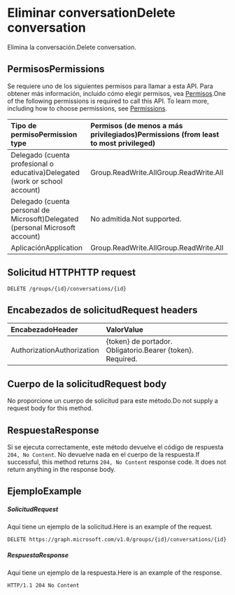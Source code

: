 # <a name="delete-conversation"></a><span data-ttu-id="4d13f-101">Eliminar conversation</span><span class="sxs-lookup"><span data-stu-id="4d13f-101">Delete conversation</span></span>

<span data-ttu-id="4d13f-102">Elimina la conversación.</span><span class="sxs-lookup"><span data-stu-id="4d13f-102">Delete conversation.</span></span>
## <a name="permissions"></a><span data-ttu-id="4d13f-103">Permisos</span><span class="sxs-lookup"><span data-stu-id="4d13f-103">Permissions</span></span>
<span data-ttu-id="4d13f-p101">Se requiere uno de los siguientes permisos para llamar a esta API. Para obtener más información, incluido cómo elegir permisos, vea [Permisos](../../../concepts/permissions_reference.md).</span><span class="sxs-lookup"><span data-stu-id="4d13f-p101">One of the following permissions is required to call this API. To learn more, including how to choose permissions, see [Permissions](../../../concepts/permissions_reference.md).</span></span>

|<span data-ttu-id="4d13f-106">Tipo de permiso</span><span class="sxs-lookup"><span data-stu-id="4d13f-106">Permission type</span></span>      | <span data-ttu-id="4d13f-107">Permisos (de menos a más privilegiados)</span><span class="sxs-lookup"><span data-stu-id="4d13f-107">Permissions (from least to most privileged)</span></span>              | 
|:--------------------|:---------------------------------------------------------| 
|<span data-ttu-id="4d13f-108">Delegado (cuenta profesional o educativa)</span><span class="sxs-lookup"><span data-stu-id="4d13f-108">Delegated (work or school account)</span></span> | <span data-ttu-id="4d13f-109">Group.ReadWrite.All</span><span class="sxs-lookup"><span data-stu-id="4d13f-109">Group.ReadWrite.All</span></span>    | 
|<span data-ttu-id="4d13f-110">Delegado (cuenta personal de Microsoft)</span><span class="sxs-lookup"><span data-stu-id="4d13f-110">Delegated (personal Microsoft account)</span></span> | <span data-ttu-id="4d13f-111">No admitida.</span><span class="sxs-lookup"><span data-stu-id="4d13f-111">Not supported.</span></span>    | 
|<span data-ttu-id="4d13f-112">Aplicación</span><span class="sxs-lookup"><span data-stu-id="4d13f-112">Application</span></span> | <span data-ttu-id="4d13f-113">Group.ReadWrite.All</span><span class="sxs-lookup"><span data-stu-id="4d13f-113">Group.ReadWrite.All</span></span> | 

## <a name="http-request"></a><span data-ttu-id="4d13f-114">Solicitud HTTP</span><span class="sxs-lookup"><span data-stu-id="4d13f-114">HTTP request</span></span>
<!-- { "blockType": "ignored" } -->
```http
DELETE /groups/{id}/conversations/{id}
```
## <a name="request-headers"></a><span data-ttu-id="4d13f-115">Encabezados de solicitud</span><span class="sxs-lookup"><span data-stu-id="4d13f-115">Request headers</span></span>
| <span data-ttu-id="4d13f-116">Encabezado</span><span class="sxs-lookup"><span data-stu-id="4d13f-116">Header</span></span>       | <span data-ttu-id="4d13f-117">Valor</span><span class="sxs-lookup"><span data-stu-id="4d13f-117">Value</span></span> |
|:---------------|:--------|
| <span data-ttu-id="4d13f-118">Authorization</span><span class="sxs-lookup"><span data-stu-id="4d13f-118">Authorization</span></span>  | <span data-ttu-id="4d13f-p102">{token} de portador. Obligatorio.</span><span class="sxs-lookup"><span data-stu-id="4d13f-p102">Bearer {token}. Required.</span></span>  |

## <a name="request-body"></a><span data-ttu-id="4d13f-121">Cuerpo de la solicitud</span><span class="sxs-lookup"><span data-stu-id="4d13f-121">Request body</span></span>
<span data-ttu-id="4d13f-122">No proporcione un cuerpo de solicitud para este método.</span><span class="sxs-lookup"><span data-stu-id="4d13f-122">Do not supply a request body for this method.</span></span>

## <a name="response"></a><span data-ttu-id="4d13f-123">Respuesta</span><span class="sxs-lookup"><span data-stu-id="4d13f-123">Response</span></span>

<span data-ttu-id="4d13f-p103">Si se ejecuta correctamente, este método devuelve el código de respuesta `204, No Content`. No devuelve nada en el cuerpo de la respuesta.</span><span class="sxs-lookup"><span data-stu-id="4d13f-p103">If successful, this method returns `204, No Content` response code. It does not return anything in the response body.</span></span>

## <a name="example"></a><span data-ttu-id="4d13f-126">Ejemplo</span><span class="sxs-lookup"><span data-stu-id="4d13f-126">Example</span></span>
##### <a name="request"></a><span data-ttu-id="4d13f-127">Solicitud</span><span class="sxs-lookup"><span data-stu-id="4d13f-127">Request</span></span>
<span data-ttu-id="4d13f-128">Aquí tiene un ejemplo de la solicitud.</span><span class="sxs-lookup"><span data-stu-id="4d13f-128">Here is an example of the request.</span></span>
<!-- {
  "blockType": "request",
  "name": "delete_conversation"
}-->
```http
DELETE https://graph.microsoft.com/v1.0/groups/{id}/conversations/{id}
```
##### <a name="response"></a><span data-ttu-id="4d13f-129">Respuesta</span><span class="sxs-lookup"><span data-stu-id="4d13f-129">Response</span></span>
<span data-ttu-id="4d13f-130">Aquí tiene un ejemplo de la respuesta.</span><span class="sxs-lookup"><span data-stu-id="4d13f-130">Here is an example of the response.</span></span> 
<!-- {
  "blockType": "response",
  "truncated": true
} -->
```http
HTTP/1.1 204 No Content
```

<!-- uuid: 8fcb5dbc-d5aa-4681-8e31-b001d5168d79
2015-10-25 14:57:30 UTC -->
<!-- {
  "type": "#page.annotation",
  "description": "Delete conversation",
  "keywords": "",
  "section": "documentation",
  "tocPath": ""
}-->
